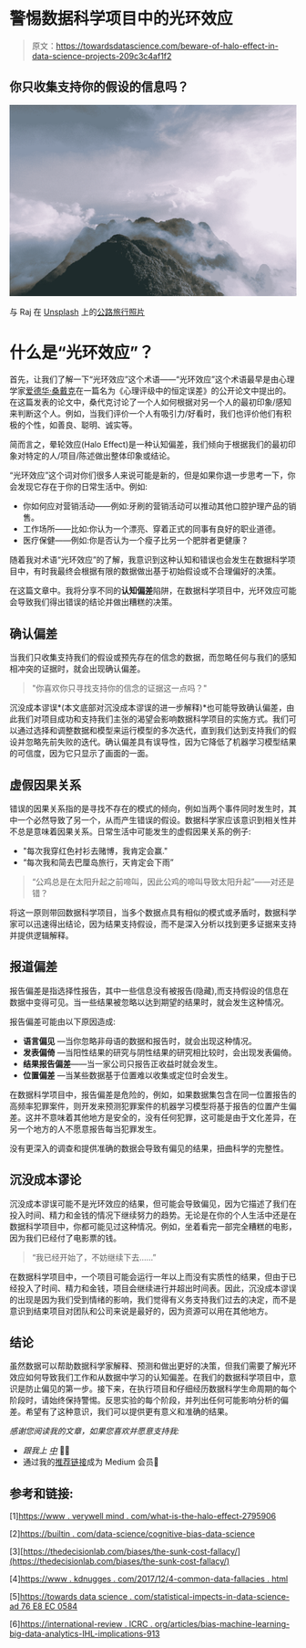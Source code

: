 # 警惕数据科学项目中的光环效应

> 原文：<https://towardsdatascience.com/beware-of-halo-effect-in-data-science-projects-209c3c4af1f2>

## 你只收集支持你的假设的信息吗？

![](img/b40d64b73654161cffb700fb91e30eda.png)

与 Raj 在 [Unsplash](https://unsplash.com?utm_source=medium&utm_medium=referral) 上的[公路旅行照片](https://unsplash.com/@roadtripwithraj?utm_source=medium&utm_medium=referral)

# 什么是“光环效应”？

首先，让我们了解一下“光环效应”这个术语——“光环效应”这个术语最早是由心理学家[爱德华·桑戴克](https://en.wikipedia.org/wiki/Edward_Thorndike)在一篇名为《心理评级中的恒定误差》的公开论文中提出的。在这篇发表的论文中，桑代克讨论了一个人如何根据对另一个人的最初印象/感知来判断这个人。例如，当我们评价一个人有吸引力/好看时，我们也评价他们有积极的个性，如善良、聪明、诚实等。

简而言之，晕轮效应(Halo Effect)是一种认知偏差，我们倾向于根据我们的最初印象对特定的人/项目/陈述做出整体印象或结论。

“光环效应”这个词对你们很多人来说可能是新的，但是如果你退一步思考一下，你会发现它存在于你的日常生活中。例如:

*   你如何应对营销活动——例如:牙刷的营销活动可以推动其他口腔护理产品的销售。
*   工作场所——比如:你认为一个漂亮、穿着正式的同事有良好的职业道德。
*   医疗保健——例如:你是否认为一个瘦子比另一个肥胖者更健康？

随着我对术语“光环效应”的了解，我意识到这种认知和错误也会发生在数据科学项目中，有时我最终会根据有限的数据做出基于初始假设或不合理偏好的决策。

在这篇文章中。我将分享不同的**认知偏差**陷阱，在数据科学项目中，光环效应可能会导致我们得出错误的结论并做出糟糕的决策。

## 确认偏差

当我们只收集支持我们的假设或预先存在的信念的数据，而忽略任何与我们的感知相冲突的证据时，就会出现确认偏差。

> "你喜欢你只寻找支持你的信念的证据这一点吗？"

沉没成本谬误*(本文底部对沉没成本谬误的进一步解释)*也可能导致确认偏差，由此我们对项目成功和支持我们主张的渴望会影响数据科学项目的实施方式。我们可以通过选择和调整数据和模型来运行模型的多次迭代，直到我们达到支持我们的假设并忽略先前失败的迭代。确认偏差具有误导性，因为它降低了机器学习模型结果的可信度，因为它只显示了画面的一面。

## 虚假因果关系

错误的因果关系指的是寻找不存在的模式的倾向，例如当两个事件同时发生时，其中一个必然导致了另一个，从而产生错误的假设。数据科学家应该意识到相关性并不总是意味着因果关系。日常生活中可能发生的虚假因果关系的例子:

*   "每次我穿红色衬衫去赌博，我肯定会赢."
*   “每次我和简去巴厘岛旅行，天肯定会下雨”

> “公鸡总是在太阳升起之前啼叫，因此公鸡的啼叫导致太阳升起”——对还是错？

将这一原则带回数据科学项目，当多个数据点具有相似的模式或矛盾时，数据科学家可以迅速得出结论，因为结果支持假设，而不是深入分析以找到更多证据来支持并提供逻辑解释。

## 报道偏差

报告偏差是指选择性报告，其中一些信息没有被报告(隐藏),而支持假设的信息在数据中变得可见。当一些结果被忽略以达到期望的结果时，就会发生这种情况。

报告偏差可能由以下原因造成:

*   **语言偏见** —当你忽略非母语的数据和报告时，就会出现这种情况。
*   **发表偏倚** —当阳性结果的研究与阴性结果的研究相比较时，会出现发表偏倚。
*   **结果报告偏差**——当一家公司只报告正收益时就会发生。
*   **位置偏差** —当某些数据基于位置难以收集或定位时会发生。

在数据科学项目中，报告偏差是危险的，例如，如果数据集包含在同一位置报告的高频率犯罪案件，则开发来预测犯罪案件的机器学习模型将基于报告的位置产生偏差。这并不意味着其他地方是安全的，没有任何犯罪，这可能是由于文化差异，在另一个地方的人不愿意报告每当犯罪发生。

没有更深入的调查和提供准确的数据会导致有偏见的结果，扭曲科学的完整性。

## 沉没成本谬论

沉没成本谬误可能不是光环效应的结果，但可能会导致偏见，因为它描述了我们在投入时间、精力和金钱的情况下继续努力的趋势。无论是在你的个人生活中还是在数据科学项目中，你都可能见过这种情况。例如，坐着看完一部完全糟糕的电影，因为我们已经付了电影票的钱。

> “我已经开始了，不妨继续下去……”

在数据科学项目中，一个项目可能会运行一年以上而没有实质性的结果，但由于已经投入了时间、精力和金钱，项目会继续进行并超出时间表。因此，沉没成本谬误的出现是因为我们受到情绪的影响，我们觉得有义务支持我们过去的决定，而不是意识到结束项目对团队和公司来说是最好的，因为资源可以用在其他地方。

## 结论

虽然数据可以帮助数据科学家解释、预测和做出更好的决策，但我们需要了解光环效应如何导致我们工作和从数据中学习的认知偏差。在我们的数据科学项目中，意识是防止偏见的第一步。接下来，在执行项目和仔细经历数据科学生命周期的每个阶段时，请始终保持警惕。反思实验的每个阶段，并列出任何可能影响分析的偏差。希望有了这种意识，我们可以提供更有意义和准确的结果。

*感谢您阅读我的文章，如果您喜欢并愿意支持我:*

*   *跟我上* [*中*](https://iam-suelynn.medium.com/) 🙆🏻
*   通过我的[推荐链接](https://iam-suelynn.medium.com/membership)成为 Medium 会员🙋

## 参考和链接:

[1][https://www . verywell mind . com/what-is-the-halo-effect-2795906](https://www.verywellmind.com/what-is-the-halo-effect-2795906)

[2][https://builtin . com/data-science/cognitive-bias-data-science](https://builtin.com/data-science/cognitive-biases-data-science)

[3][https://thedecisionlab.com/biases/the-sunk-cost-fallacy/](https://thedecisionlab.com/biases/the-sunk-cost-fallacy/)

[4][https://www . kdnugges . com/2017/12/4-common-data-fallacies . html](https://www.kdnuggets.com/2017/12/4-common-data-fallacies.html)

[5][https://towards data science . com/statistical-impects-in-data-science-ad 76 E8 EC 0584](/statistical-pitfalls-in-data-science-ad76e8ec0584)

[6][https://international-review . ICRC . org/articles/bias-machine-learning-big-data-analytics-IHL-implications-913](https://international-review.icrc.org/articles/biases-machine-learning-big-data-analytics-ihl-implications-913)